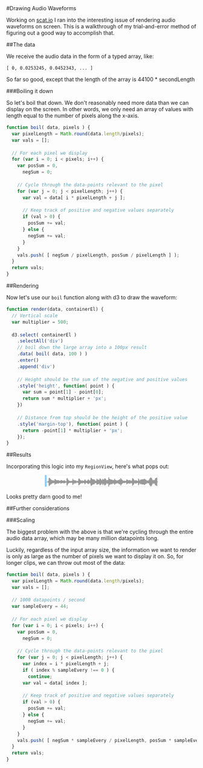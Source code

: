 <link rel='stylesheet' href='https://raw.githubusercontent.com/jasonm23/markdown-css-themes/gh-pages/avenir-white.css'>
<style>
  body {
    padding-bottom: 60px;
  }
</style>
#Drawing Audio Waveforms

Working on [scat.io](http://scat.io) I ran into the interesting issue of rendering audio waveforms on screen. This is a walkthrough of my trial-and-error method of figuring out a good way to accomplish that.

##The data

We receive the audio data in the form of a typed array, like:

    [ 0, 0.0253245, 0.0452343, ... ]

So far so good, except that the length of the array is 44100 * secondLength

###Boiling it down

So let's boil that down. We don't reasonably need more data than we can display on the screen. In other words, we only need an array of values with length equal to the number of pixels along the x-axis.

```javascript
function boil( data, pixels ) {
  var pixelLength = Math.round(data.length/pixels);
  var vals = [];

  // For each pixel we display
  for (var i = 0; i < pixels; i++) {
    var posSum = 0,
      negSum = 0;

    // Cycle through the data-points relevant to the pixel
    for (var j = 0; j < pixelLength; j++) {
      var val = data[ i * pixelLength + j ];

      // Keep track of positive and negative values separately
      if (val > 0) {
        posSum += val;
      } else {
        negSum += val;
      }
    }
    vals.push( [ negSum / pixelLength, posSum / pixelLength ] );
  }
  return vals;
}
```

##Rendering

Now let's use our <code>boil</code> function along with d3 to draw the waveform:

```javascript
function render(data, containerEl) {
  // Vertical scale
  var multiplier = 500;

  d3.select( containerEl )
    .selectAll('div')
    // boil down the large array into a 100px result
    .data( boil( data, 100 ) )
    .enter()
    .append('div')

    // Height should be the sum of the negative and positive values
    .style('height', function( point ) {
      var sum = point[1] - point[0];
      return sum * multiplier + 'px';
    })

    // Distance from top should be the height of the positive value
    .style('margin-top'), function( point ) {
      return -point[1] * multiplier + 'px';
    });
}
```

##Results

Incorporating this logic into my <code>RegionView</code>, here's what pops out:

<center>
<img src='waveform.png' style='width:300px'>
</center>

Looks pretty darn good to me!

##Further considerations

###Scaling

The biggest problem with the above is that we're cycling through the entire audio data array, which may be many million datapoints long.

Luckily, regardless of the input array size, the information we want to render is only as large as the number of pixels we want to display it on. So, for longer clips, we can throw out most of the data:

```javascript
function boil( data, pixels ) {
  var pixelLength = Math.round(data.length/pixels);
  var vals = [];

  // 1000 datapoints / second
  var sampleEvery = 44;

  // For each pixel we display
  for (var i = 0; i < pixels; i++) {
    var posSum = 0,
      negSum = 0;

    // Cycle through the data-points relevant to the pixel
    for (var j = 0; j < pixelLength; j++) {
      var index = i * pixelLength + j;
      if ( index % sampleEvery !== 0 ) {
        continue;
      var val = data[ index ];

      // Keep track of positive and negative values separately
      if (val > 0) {
        posSum += val;
      } else {
        negSum += val;
      }
    }
    vals.push( [ negSum * sampleEvery / pixelLength, posSum * sampleEvery / pixelLength ] );
  }
  return vals;
}
```

